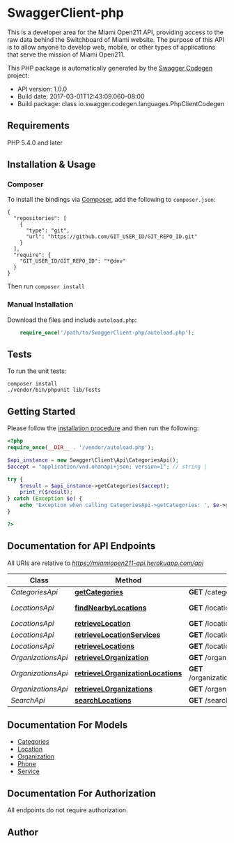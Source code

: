 # SwaggerClient-php
This is a developer area for the Miami Open211 API, providing access to the raw data behind the Switchboard of Miami website. The purpose of this API is to allow anyone to develop web, mobile, or other types of applications that serve the mission of Miami Open211.

This PHP package is automatically generated by the [Swagger Codegen](https://github.com/swagger-api/swagger-codegen) project:

- API version: 1.0.0
- Build date: 2017-03-01T12:43:09.060-08:00
- Build package: class io.swagger.codegen.languages.PhpClientCodegen

## Requirements

PHP 5.4.0 and later

## Installation & Usage
### Composer

To install the bindings via [Composer](http://getcomposer.org/), add the following to `composer.json`:

```
{
  "repositories": [
    {
      "type": "git",
      "url": "https://github.com/GIT_USER_ID/GIT_REPO_ID.git"
    }
  ],
  "require": {
    "GIT_USER_ID/GIT_REPO_ID": "*@dev"
  }
}
```

Then run `composer install`

### Manual Installation

Download the files and include `autoload.php`:

```php
    require_once('/path/to/SwaggerClient-php/autoload.php');
```

## Tests

To run the unit tests:

```
composer install
./vendor/bin/phpunit lib/Tests
```

## Getting Started

Please follow the [installation procedure](#installation--usage) and then run the following:

```php
<?php
require_once(__DIR__ . '/vendor/autoload.php');

$api_instance = new Swagger\Client\Api\CategoriesApi();
$accept = "application/vnd.ohanapi+json; version=1"; // string | 

try {
    $result = $api_instance->getCategories($accept);
    print_r($result);
} catch (Exception $e) {
    echo 'Exception when calling CategoriesApi->getCategories: ', $e->getMessage(), PHP_EOL;
}

?>
```

## Documentation for API Endpoints

All URIs are relative to *https://miamiopen211-api.herokuapp.com/api*

Class | Method | HTTP request | Description
------------ | ------------- | ------------- | -------------
*CategoriesApi* | [**getCategories**](docs/Api/CategoriesApi.md#getcategories) | **GET** /categories | Categories
*LocationsApi* | [**findNearbyLocations**](docs/Api/LocationsApi.md#findnearbylocations) | **GET** /locations/{location_id}/nearby | Find Nearby Locations
*LocationsApi* | [**retrieveLocation**](docs/Api/LocationsApi.md#retrievelocation) | **GET** /locations/{location_id} | Location
*LocationsApi* | [**retrieveLocationServices**](docs/Api/LocationsApi.md#retrievelocationservices) | **GET** /locations/{location_id}/services | Services
*LocationsApi* | [**retrieveLocations**](docs/Api/LocationsApi.md#retrievelocations) | **GET** /locations | Locations
*OrganizationsApi* | [**retrieveLOrganization**](docs/Api/OrganizationsApi.md#retrievelorganization) | **GET** /organizations/{organization_id} | Organizations
*OrganizationsApi* | [**retrieveLOrganizationLocations**](docs/Api/OrganizationsApi.md#retrievelorganizationlocations) | **GET** /organizations/{organization_id}/locations | Organization Locations
*OrganizationsApi* | [**retrieveLOrganizations**](docs/Api/OrganizationsApi.md#retrievelorganizations) | **GET** /organizations | Organizations
*SearchApi* | [**searchLocations**](docs/Api/SearchApi.md#searchlocations) | **GET** /search | Search


## Documentation For Models

 - [Categories](docs/Model/Categories.md)
 - [Location](docs/Model/Location.md)
 - [Organization](docs/Model/Organization.md)
 - [Phone](docs/Model/Phone.md)
 - [Service](docs/Model/Service.md)


## Documentation For Authorization

 All endpoints do not require authorization.


## Author




